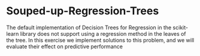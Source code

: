 # Souped-up-Regression-Trees
The default implementation of Decision Trees for Regression in the scikit-learn library does not support using a regression method in the leaves of the tree. In this exercise we implement solutions to this problem, and we will evaluate their effect on predictive performance
